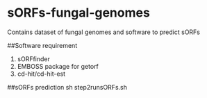 # sORFs-fungal-genomes
Contains dataset of fungal genomes and software to predict sORFs

##Software requirement
1. sORFfinder
2. EMBOSS package for getorf
3. cd-hit/cd-hit-est

##sORFs prediction
sh step2runsORFs.sh

